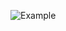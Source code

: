 ![Example](http://pages.discovery.wisc.edu/~jshin/multi-species-proteome/config_making_example.png)

